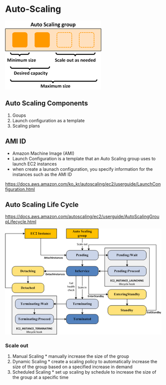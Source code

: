 # Auto-Scaling
![Alt text](./images/auto-scaling-architecture.png "Auto Scaling Group")

## Auto Scaling Components
  1. Goups
  2. Launch configuration as a template
  3. Scaling plans

## AMI ID
  - Amazon Machine Image (AMI)
  - Launch Configuration is a template that an Auto Scaling group uses to launch EC2 instances
  - when create a launach configuration, you specify information for the instances such as the AMI ID

https://docs.aws.amazon.com/ko_kr/autoscaling/ec2/userguide/LaunchConfiguration.html

## Auto Scaling Life Cycle
https://docs.aws.amazon.com/autoscaling/ec2/userguide/AutoScalingGroupLifecycle.html

![Alt text](./images/auto_scaling_lifecycle.png "Auto Scaling Lifecycle")

### Scale out

  1. Manual Scaling
    * manually increase the size of the group
  2. Dynamic Scaling
    * create a scaling policy to automatically increase the size of the group based on a specified increase in demand
  3. Scheduled Scaling
    * set up scaling by schedule to increase the size of the group at a specific time


 
